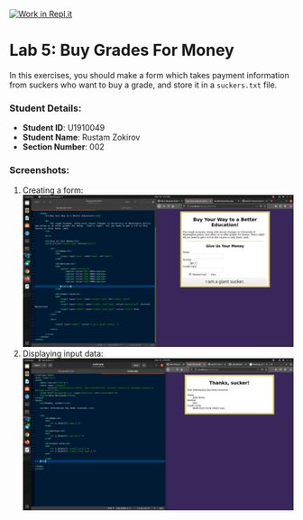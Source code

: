 [![Work in Repl.it](https://classroom.github.com/assets/work-in-replit-14baed9a392b3a25080506f3b7b6d57f295ec2978f6f33ec97e36a161684cbe9.svg)](https://classroom.github.com/online_ide?assignment_repo_id=4345144&assignment_repo_type=AssignmentRepo)
# Lab 5: Buy Grades For Money

In this exercises, you should make a form which takes payment information from suckers who want to buy a grade, and store it in a `suckers.txt` file.


### Student Details:

- **Student ID**: U1910049
- **Student Name**: Rustam Zokirov
- **Section Number**: 002

### Screenshots:
1. Creating a form:
<br><img src="img/1.png" width=600>
2. Displaying input data:
<br><img src="img/2.png" width=600>
